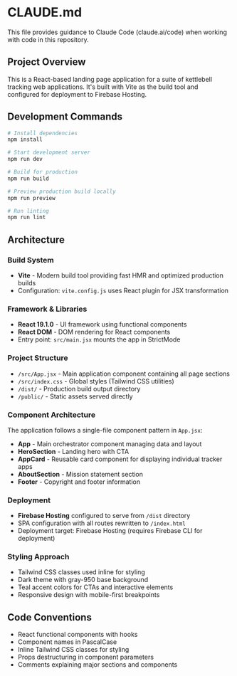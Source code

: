 # CLAUDE.md

This file provides guidance to Claude Code (claude.ai/code) when working with code in this repository.

## Project Overview

This is a React-based landing page application for a suite of kettlebell tracking web applications. It's built with Vite as the build tool and configured for deployment to Firebase Hosting.

## Development Commands

```bash
# Install dependencies
npm install

# Start development server
npm run dev

# Build for production
npm run build

# Preview production build locally
npm run preview

# Run linting
npm run lint
```

## Architecture

### Build System
- **Vite** - Modern build tool providing fast HMR and optimized production builds
- Configuration: `vite.config.js` uses React plugin for JSX transformation

### Framework & Libraries
- **React 19.1.0** - UI framework using functional components
- **React DOM** - DOM rendering for React components
- Entry point: `src/main.jsx` mounts the app in StrictMode

### Project Structure
- `/src/App.jsx` - Main application component containing all page sections
- `/src/index.css` - Global styles (Tailwind CSS utilities)
- `/dist/` - Production build output directory
- `/public/` - Static assets served directly

### Component Architecture
The application follows a single-file component pattern in `App.jsx`:
- **App** - Main orchestrator component managing data and layout
- **HeroSection** - Landing hero with CTA
- **AppCard** - Reusable card component for displaying individual tracker apps
- **AboutSection** - Mission statement section
- **Footer** - Copyright and footer information

### Deployment
- **Firebase Hosting** configured to serve from `/dist` directory
- SPA configuration with all routes rewritten to `/index.html`
- Deployment target: Firebase Hosting (requires Firebase CLI for deployment)

### Styling Approach
- Tailwind CSS classes used inline for styling
- Dark theme with gray-950 base background
- Teal accent colors for CTAs and interactive elements
- Responsive design with mobile-first breakpoints

## Code Conventions

- React functional components with hooks
- Component names in PascalCase
- Inline Tailwind CSS classes for styling
- Props destructuring in component parameters
- Comments explaining major sections and components